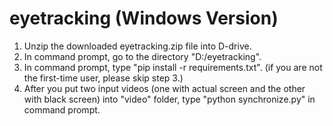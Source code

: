 # eyetracking (Windows Version)
1. Unzip the downloaded eyetracking.zip file into D-drive.
2. In command prompt, go to the directory "D:/eyetracking".
3. In command prompt, type "pip install -r requirements.txt". (if you are not the first-time user, please skip step 3.)
4. After you put two input videos (one with actual screen and the other with black screen) into "video" folder, type "python synchronize.py" in command prompt.

